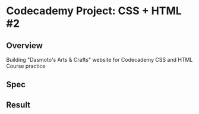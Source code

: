 # Codecademy Project: CSS + HTML #2

## Overview
Building "Dasmoto's Arts & Crafts" website for Codecademy CSS and HTML Course practice

## Spec

## Result
